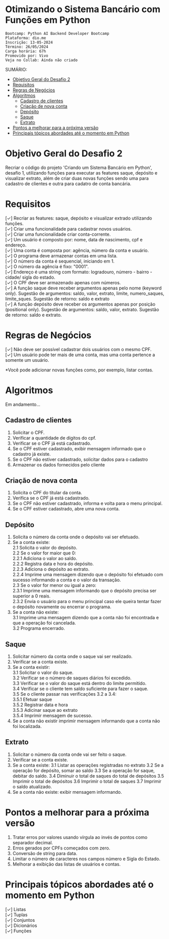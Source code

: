 <h1>Otimizando o Sistema Bancário com Funções em Python</h1>

```
Bootcamp: Python AI Backend Developer Bootcamp
Plataforma: dio.me
Inscrição: 13-05-2024
Término: 26/05/2024
Carga horária: 67h
Promovido por: Vivo
Veja no Collab: Ainda não criado
```

SUMÁRIO:
- [Objetivo Geral do Desafio 2](#objetivo-geral-do-desafio-2)
- [Requisitos](#requisitos)
- [Regras de Negócios](#regras-de-negócios)
- [Algoritmos](#algoritmos)
  - [Cadastro de clientes](#cadastro-de-clientes)
  - [Criação de nova conta](#criação-de-nova-conta)
  - [Depósito](#depósito)
  - [Saque](#saque)
  - [Extrato](#extrato)
- [Pontos a melhorar para a próxima versão](#pontos-a-melhorar-para-a-próxima-versão)
- [Principais tópicos abordades até o momento em Python](#principais-tópicos-abordades-até-o-momento-em-python)


# Objetivo Geral do Desafio 2
Recriar o código do projeto 'Criando um Sistema Bancário em Python', desafio 1, utilizando funções para executar as features saque, depósito e visualizar extrato, além de criar duas novas funções sendo uma para cadastro de clientes e outra para cadatro de conta bancária. <br />

# Requisitos
[✓] Recriar as features: saque, depósito e visualizar extrado utilizando funções. <br />
[✓] Criar uma funcionalidade para cadastrar novos usuários. <br />
[✓] Criar uma funcionalidade criar conta-corrente. <br />
[✓] Um usuário é composto por: nome, data de nascimento, cpf e endereço. <br />
[✓] Uma conta é composta por: agência, número da conta e usuário. <br />
[✓] O programa deve armazenar contas em uma lista. <br />
[✓] O número da conta é sequencial, iniciando em 1. <br />
[✓] O número da agência é fixo: "0001". <br />
[✓] Endereço é uma string com formato: logradouro, número - bairro - cidade/ sigla do estado. <br />
[✓] O CPF deve ser armazenado apenas com números. <br />
[✓] A função saque deve receber argumentos apenas pelo nome (keyword only). Sugestão de argumentos: saldo, valor, extrato, limite, numero_saques, limite_sques. Sugestão de retorno: saldo e extrato <br />
[✓] A função depósito deve receber os argumentos apenas por posição (positional only). Sugestão de argumentos:  saldo, valor, extrato. Sugestão de retorno: saldo e extrato. <br />


# Regras de Negócios
[✓] Não deve ser possível cadastrar dois usuários com o mesmo CPF.<br />
[✓] Um usuário pode ter mais de uma conta, mas uma conta pertence a somente um usuário.<br />

*Você pode adicionar novas funções como, por exemplo, listar contas.

# Algoritmos

Em andamento...

## Cadastro de clientes
1. Solicitar o CPF.
2. Verificar a quantidade de dígitos do cpf.
3. Verificar se o CPF já está cadastrado.
4. Se o CPF estiver cadastrado, exibir mensagem informado que o cadastro já existe.
5. Se o CPF não estiver cadastrado, solicitar dados para o cadastro
6. Armazenar os dados fornecidos pelo cliente

## Criação de nova conta
1. Solicita o CPF do titular da conta.
2. Verifica se o CPF já está cadastrado.
3. Se o CPF não estiver cadastrado, informa e volta para o menu principal.
4. Se o CPF estiver cadastrado, abre uma nova conta.

## Depósito
1. Solicita o número da conta onde o depósito vai ser efetuado. <br>
2. Se a conta existe:<br>
    2.1 Solicita o valor do depósito.<br>
    2.2 Se o valor for maior que 0:<br>
        2.2.1 Adiciona o valor ao saldo.<br>
        2.2.2 Registra data e hora do depósito.<br>
        2.2.3 Adiciona o depósito ao extrato.<br>
        2.2.4 Imprime uma mensagem dizendo que o depósito foi efetuado com sucesso informando a conta e o valor da transação.<br>
    2.3 Se o valor for menor ou igual a zero:<br>
        2.3.1 Imprime uma mensagem informando que o depósito precisa ser superior a 0 reais.<br>2.3.2 Envia o usuário para o menu principal caso ele queira tentar fazer o depósito novamente ou encerrar o programa.<br>
3. Se a conta não existe:<br>
   3.1 Imprime uma mensagem dizendo que a conta não foi encontrada e que a operação foi cancelada.<br>
   3.2 Programa encerrado.<br>

## Saque
1. Solicitar número da conta onde o saque vai ser realizado.
2. Verificar se a conta existe.
3. Se a conta existir:<br>
    3.1 Solicitar o valor do saque.<br>
    3.2 Verificar se o número de saques diários foi excedido.<br>
    3.3 Verificar se o valor do saque está dentro do limite permitido.<br>
    3.4 Verificar se o cliente tem saldo suficiente para fazer o saque.<br>
    3.5 Se o cliente passar nas verificações 3.2 a 3.4:<br>
        3.5.1 Efetuar saque<br>
        3.5.2 Registrar data e hora<br>
        3.5.3 Adicinar saque ao extrato<br>
        3.5.4 Imprimir mensagem de sucesso.<br>
4. Se a conta não existir imprimir mensagem informando que a conta não foi localizada.

## Extrato
1. Solicitar o número da conta onde vai ser feito o saque.
2. Verificar se a conta existe.
3. Se a conta existe:
    3.1 Listar as operações registradas no extrato
    3.2 Se a operação for depósito, somar ao saldo
    3.3 Se a operação for saque, debitar do saldo.
    3.4 Diminuir o total de saques do total de depósitos
    3.5 Imprimir o total de depósitos
    3.6 Imprimir o total de saques
    3.7 Imprimir o saldo atualizado.
4. Se a conta não existe: exibir mensagem informando.

# Pontos a melhorar para a próxima versão

1. Tratar erros por valores usando vírgula ao invés de pontos como separador decimal.
2. Erros gerados por CPFs começados com zero.
3. Conversão de string para data.
4. Limitar o número de caracteres nos campos número e Sigla do Estado.
5. Melhorar a exibição das listas de usuários e contas.

# Principais tópicos abordades até o momento em Python

[✓] Listas <br />
[✓] Tuplas <br />
[✓] Conjuntos <br />
[✓] Dicionários <br />
[✓] Funções  <br />


